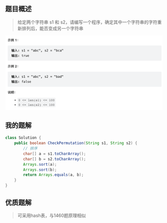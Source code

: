 ## 题目概述
> 给定两个字符串 s1 和 s2，请编写一个程序，确定其中一个字符串的字符重新排列后，能否变成另一个字符串

![lgich](assets/lgich.png)
## 我的题解
```java
class Solution {
    public boolean CheckPermutation(String s1, String s2) {
        // 排序
        char[] a = s1.toCharArray();
        char[] b = s2.toCharArray();
        Arrays.sort(a);
        Arrays.sort(b);
        return Arrays.equals(a, b);
    }
}
```
## 优质题解
> 可采用hash表，与1460题原理相似

